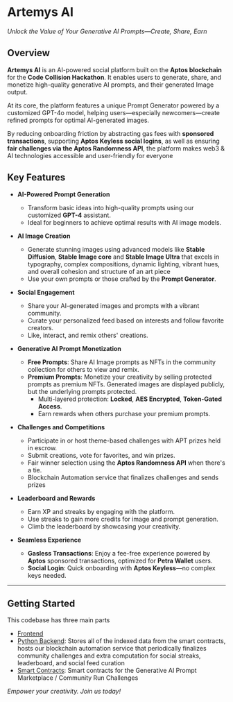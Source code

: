 # Artemys AI

*Unlock the Value of Your Generative AI Prompts—Create, Share, Earn*

## Overview

**Artemys AI** is an AI-powered social platform built on the **Aptos blockchain** for the **Code Collision Hackathon**. It enables users to generate, share, and monetize high-quality generative AI prompts, and their generated Image output.

At its core, the platform features a unique Prompt Generator powered by a customized GPT-4o model, helping users—especially newcomers—create refined prompts for optimal AI-generated images. 

By reducing onboarding friction by abstracting gas fees with **sponsored transactions**, supporting **Aptos Keyless social logins**, as well as ensuring **fair challenges via the Aptos Randomness API**, the platform makes web3 & AI technologies accessible and user-friendly for everyone

## Key Features

- **AI-Powered Prompt Generation**
  - Transform basic ideas into high-quality prompts using our customized **GPT-4** assistant.
  - Ideal for beginners to achieve optimal results with AI image models.

- **AI Image Creation**
  - Generate stunning images using advanced models like **Stable Diffusion**, **Stable Image core** and **Stable Image Ultra** that excels in typography, complex compositions, dynamic lighting, vibrant hues, and overall cohesion and structure of an art piece
  - Use your own prompts or those crafted by the **Prompt Generator**.

- **Social Engagement**
  - Share your AI-generated images and prompts with a vibrant community.
  - Curate your personalized feed based on interests and follow favorite creators.
  - Like, interact, and remix others' creations.

- **Generative AI Prompt Monetization**
  - **Free Prompts**: Share AI Image prompts as NFTs in the community collection for others to view and remix.
  - **Premium Prompts**: Monetize your creativity by selling protected prompts as premium NFTs. Generated images are displayed publicly, but the underlying prompts protected.
    - Multi-layered protection: **Locked**, **AES Encrypted**, **Token-Gated Access**.
    - Earn rewards when others purchase your premium prompts.

- **Challenges and Competitions**
  - Participate in or host theme-based challenges with APT prizes held in escrow.
  - Submit creations, vote for favorites, and win prizes.
  - Fair winner selection using the **Aptos Randomness API** when there's a tie.
  - Blockchain Automation service that finalizes challenges and sends prizes

- **Leaderboard and Rewards**
  - Earn XP and streaks by engaging with the platform.
  - Use streaks to gain more credits for image and prompt generation.
  - Climb the leaderboard by showcasing your creativity.

- **Seamless Experience**
  - **Gasless Transactions**: Enjoy a fee-free experience powered by **Aptos** sponsored transactions, optimized for **Petra Wallet** users.
  - **Social Login**: Quick onboarding with **Aptos Keyless**—no complex keys needed.

---

## Getting Started
 This codebase has three main parts
  - [Frontend](https://github.com/Artemys-Aptos/frontend)
  - [Python Backend](https://github.com/Artemys-Aptos/artemis-aptos-backend): Stores all of the indexed data from the smart contracts, hosts our blockchain automation service that periodically finalizes community challenges and extra computation for social streaks, leaderboard, and social feed curation
  - [Smart Contracts](https://github.com/Artemys-Aptos/artemys-aptos-contracts): Smart contracts for the Generative AI Prompt Marketplace / Community Run Challenges

*Empower your creativity. Join us today!*
